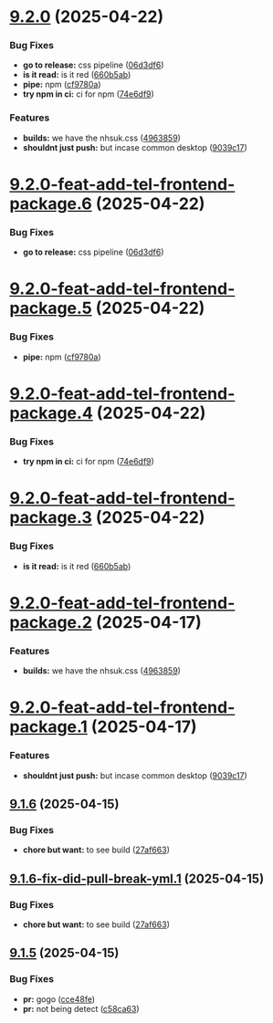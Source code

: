 # [9.2.0](https://github.com/TechnologyEnhancedLearning/GitPageBlazorWASM/compare/v9.1.6...v9.2.0) (2025-04-22)


### Bug Fixes

* **go to release:** css pipeline ([06d3df6](https://github.com/TechnologyEnhancedLearning/GitPageBlazorWASM/commit/06d3df62a326d17c2c17483ce7412ae95c313816))
* **is it read:** is it red ([660b5ab](https://github.com/TechnologyEnhancedLearning/GitPageBlazorWASM/commit/660b5ab5156c14941dba4f5252bb6997a0303c3a))
* **pipe:** npm ([cf9780a](https://github.com/TechnologyEnhancedLearning/GitPageBlazorWASM/commit/cf9780ac5eb6d3b2ddb4d26e4358f795abf0f6a4))
* **try npm in ci:** ci for npm ([74e6df9](https://github.com/TechnologyEnhancedLearning/GitPageBlazorWASM/commit/74e6df9f94caaf09ff800ab47546c5674dbcbd5d))


### Features

* **builds:** we have the nhsuk.css ([4963859](https://github.com/TechnologyEnhancedLearning/GitPageBlazorWASM/commit/4963859baecfb394e806247e9c7815f8468deda8))
* **shouldnt just push:** but incase common desktop ([9039c17](https://github.com/TechnologyEnhancedLearning/GitPageBlazorWASM/commit/9039c1787af8e8d6f4cdee75f84610faf9cb389f))

# [9.2.0-feat-add-tel-frontend-package.6](https://github.com/TechnologyEnhancedLearning/GitPageBlazorWASM/compare/v9.2.0-feat-add-tel-frontend-package.5...v9.2.0-feat-add-tel-frontend-package.6) (2025-04-22)


### Bug Fixes

* **go to release:** css pipeline ([06d3df6](https://github.com/TechnologyEnhancedLearning/GitPageBlazorWASM/commit/06d3df62a326d17c2c17483ce7412ae95c313816))

# [9.2.0-feat-add-tel-frontend-package.5](https://github.com/TechnologyEnhancedLearning/GitPageBlazorWASM/compare/v9.2.0-feat-add-tel-frontend-package.4...v9.2.0-feat-add-tel-frontend-package.5) (2025-04-22)


### Bug Fixes

* **pipe:** npm ([cf9780a](https://github.com/TechnologyEnhancedLearning/GitPageBlazorWASM/commit/cf9780ac5eb6d3b2ddb4d26e4358f795abf0f6a4))

# [9.2.0-feat-add-tel-frontend-package.4](https://github.com/TechnologyEnhancedLearning/GitPageBlazorWASM/compare/v9.2.0-feat-add-tel-frontend-package.3...v9.2.0-feat-add-tel-frontend-package.4) (2025-04-22)


### Bug Fixes

* **try npm in ci:** ci for npm ([74e6df9](https://github.com/TechnologyEnhancedLearning/GitPageBlazorWASM/commit/74e6df9f94caaf09ff800ab47546c5674dbcbd5d))

# [9.2.0-feat-add-tel-frontend-package.3](https://github.com/TechnologyEnhancedLearning/GitPageBlazorWASM/compare/v9.2.0-feat-add-tel-frontend-package.2...v9.2.0-feat-add-tel-frontend-package.3) (2025-04-22)


### Bug Fixes

* **is it read:** is it red ([660b5ab](https://github.com/TechnologyEnhancedLearning/GitPageBlazorWASM/commit/660b5ab5156c14941dba4f5252bb6997a0303c3a))

# [9.2.0-feat-add-tel-frontend-package.2](https://github.com/TechnologyEnhancedLearning/GitPageBlazorWASM/compare/v9.2.0-feat-add-tel-frontend-package.1...v9.2.0-feat-add-tel-frontend-package.2) (2025-04-17)


### Features

* **builds:** we have the nhsuk.css ([4963859](https://github.com/TechnologyEnhancedLearning/GitPageBlazorWASM/commit/4963859baecfb394e806247e9c7815f8468deda8))

# [9.2.0-feat-add-tel-frontend-package.1](https://github.com/TechnologyEnhancedLearning/GitPageBlazorWASM/compare/v9.1.6...v9.2.0-feat-add-tel-frontend-package.1) (2025-04-17)


### Features

* **shouldnt just push:** but incase common desktop ([9039c17](https://github.com/TechnologyEnhancedLearning/GitPageBlazorWASM/commit/9039c1787af8e8d6f4cdee75f84610faf9cb389f))

## [9.1.6](https://github.com/TechnologyEnhancedLearning/GitPageBlazorWASM/compare/v9.1.5...v9.1.6) (2025-04-15)


### Bug Fixes

* **chore but want:** to see build ([27af663](https://github.com/TechnologyEnhancedLearning/GitPageBlazorWASM/commit/27af6630c8aadfe4bdffc3504cd0931bf55206c5))

## [9.1.6-fix-did-pull-break-yml.1](https://github.com/TechnologyEnhancedLearning/GitPageBlazorWASM/compare/v9.1.5...v9.1.6-fix-did-pull-break-yml.1) (2025-04-15)


### Bug Fixes

* **chore but want:** to see build ([27af663](https://github.com/TechnologyEnhancedLearning/GitPageBlazorWASM/commit/27af6630c8aadfe4bdffc3504cd0931bf55206c5))

## [9.1.5](https://github.com/TechnologyEnhancedLearning/GitPageBlazorWASM/compare/v9.1.4...v9.1.5) (2025-04-15)


### Bug Fixes

* **pr:** gogo ([cce48fe](https://github.com/TechnologyEnhancedLearning/GitPageBlazorWASM/commit/cce48feb3cf1aa73005bbc44f6e798792d63edc3))
* **pr:** not being detect ([c58ca63](https://github.com/TechnologyEnhancedLearning/GitPageBlazorWASM/commit/c58ca63c40cac107205467e022fefa54eda9f54c))
